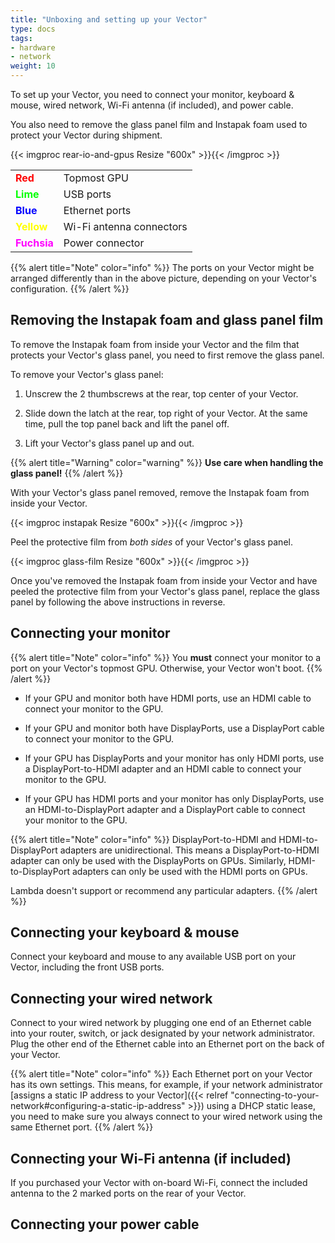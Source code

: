 ```yaml
---
title: "Unboxing and setting up your Vector"
type: docs
tags:
- hardware
- network
weight: 10
---
```


To set up your Vector, you need to connect your monitor, keyboard & mouse,
wired network, Wi-Fi antenna (if included), and power cable.

You also need to remove the glass panel film and Instapak foam used to protect
your Vector during shipment.

{{< imgproc rear-io-and-gpus Resize "600x" >}}{{< /imgproc >}}

<table>
  <tr><td><span style="color:red"><b>Red</b></span></td><td>Topmost GPU</td></tr>
  <tr><td><span style="color:lime"><b>Lime</b></span></td><td>USB ports</td></tr>
  <tr><td><span style="color:blue"><b>Blue</b></span></td><td>Ethernet ports</td></tr>
  <tr><td><span style="color:yellow"><b>Yellow</b></span></td><td>Wi-Fi antenna connectors</td></tr>
  <tr><td><span style="color:fuchsia"><b>Fuchsia</b></span></td><td>Power connector</td></tr>
</table>

{{% alert title="Note" color="info" %}}
The ports on your Vector might be arranged differently than in the above
picture, depending on your Vector's configuration.
{{% /alert %}}

## Removing the Instapak foam and glass panel film

To remove the Instapak foam from inside your Vector and the film that protects
your Vector's glass panel, you need to first remove the glass panel.

To remove your Vector's glass panel:

1. Unscrew the 2 thumbscrews at the rear, top center of your Vector.

1. Slide down the latch at the rear, top right of your Vector. At the same
   time, pull the top panel back and lift the panel off.

1. Lift your Vector's glass panel up and out.

{{% alert title="Warning" color="warning" %}}
**Use care when handling the glass panel!**
{{% /alert %}}

With your Vector's glass panel removed, remove the Instapak foam from inside
your Vector.

{{< imgproc instapak Resize "600x" >}}{{< /imgproc >}}

Peel the protective film from _both sides_ of your Vector's glass panel.

{{< imgproc glass-film Resize "600x" >}}{{< /imgproc >}}

Once you've removed the Instapak foam from inside your Vector and have peeled
the protective film from your Vector's glass panel, replace the glass panel by
following the above instructions in reverse.

## Connecting your monitor

{{% alert title="Note" color="info" %}}
You **must** connect your monitor to a port on your Vector's topmost GPU.
Otherwise, your Vector won't boot.
{{% /alert %}}

- If your GPU and monitor both have HDMI ports, use an HDMI cable to connect
  your monitor to the GPU.

- If your GPU and monitor both have DisplayPorts, use a DisplayPort cable to
  connect your monitor to the GPU.

- If your GPU has DisplayPorts and your monitor has only HDMI ports, use a
  DisplayPort-to-HDMI adapter and an HDMI cable to connect your monitor to the
  GPU.

- If your GPU has HDMI ports and your monitor has only DisplayPorts, use an
  HDMI-to-DisplayPort adapter and a DisplayPort cable to connect your monitor
  to the GPU.

{{% alert title="Note" color="info" %}}
DisplayPort-to-HDMI and HDMI-to-DisplayPort adapters are unidirectional. This
means a DisplayPort-to-HDMI adapter can only be used with the DisplayPorts on
GPUs. Similarly, HDMI-to-DisplayPort adapters can only be used with the HDMI
ports on GPUs.

Lambda doesn't support or recommend any particular adapters.
{{% /alert %}}

## Connecting your keyboard & mouse

Connect your keyboard and mouse to any available USB port on your Vector,
including the front USB ports.

## Connecting your wired network

Connect to your wired network by plugging one end of an Ethernet cable into
your router, switch, or jack designated by your network administrator. Plug
the other end of the Ethernet cable into an Ethernet port on the back of your
Vector.

{{% alert title="Note" color="info" %}}
Each Ethernet port on your Vector has its own settings. This means, for
example, if your network administrator
[assigns a static IP address to your Vector]({{< relref "connecting-to-your-network#configuring-a-static-ip-address" >}})
using a DHCP static lease, you need to make sure you always connect to your
wired network using the same Ethernet port.
{{% /alert %}}

## Connecting your Wi-Fi antenna (if included)

If you purchased your Vector with on-board Wi-Fi, connect the included antenna
to the 2 marked ports on the rear of your Vector.

## Connecting your power cable
